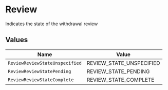 # Review

Indicates the state of the withdrawal review


## Values

| Name                           | Value                          |
| ------------------------------ | ------------------------------ |
| `ReviewReviewStateUnspecified` | REVIEW_STATE_UNSPECIFIED       |
| `ReviewReviewStatePending`     | REVIEW_STATE_PENDING           |
| `ReviewReviewStateComplete`    | REVIEW_STATE_COMPLETE          |